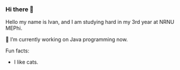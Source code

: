 ### Hi there 👋

Hello my name is Ivan, and I am studying hard in my 3rd year at NRNU MEPhi.

🔭 I’m currently working on Java programming now.

Fun facts:
- I like cats.
<!--
**CtrAtlDel/CtrAtlDel** is a ✨ _special_ ✨ repository because its `README.md` (this file) appears on your GitHub profile.

Here are some ideas to get you started:

- 🔭 I’m currently working on ...
- 🌱 I’m currently learning ...
- 👯 I’m looking to collaborate on ...
- 🤔 I’m looking for help with ...
- 💬 Ask me about ...
- 📫 How to reach me: ...
- 😄 Pronouns: ...
- ⚡ Fun fact: ...
-->
